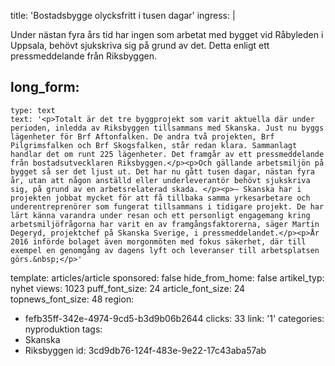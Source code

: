 title: 'Bostadsbygge olycksfritt i tusen dagar'
ingress: |
  <p><span class="TextRun SCXW8710722"><span class="NormalTextRun SCXW8710722">Under nästan fyra års tid har ingen som arbetat med bygget vid Råbyleden </span><span class="TextRun SCXW8710722"><span class="NormalTextRun SCXW8710722">i Uppsala, </span><span class="TextRun SCXW8710722"><span class="NormalTextRun SCXW8710722">behövt sjukskriva sig på grund av det. Detta enligt ett pressmeddelande från Riksbyggen.</span></span></span></span>
  </p>
  
long_form:
  -
    type: text
    text: '<p>Totalt är det tre byggprojekt som varit aktuella där under perioden, inledda av Riksbyggen tillsammans med Skanska. Just nu byggs lägenheter för Brf Aftonfalken. De andra två projekten, Brf Pilgrimsfalken och Brf Skogsfalken, står redan klara. Sammanlagt handlar det om runt 225 lägenheter. Det framgår av ett pressmeddelande från bostadsutvecklaren Riksbyggen.</p><p>Och gällande arbetsmiljön på bygget så ser det ljust ut. Det har nu gått tusen dagar, nästan fyra år, utan att någon anställd eller underleverantör behövt sjukskriva sig, på grund av en arbetsrelaterad skada. </p><p>– Skanska har i projekten jobbat mycket för att få tillbaka samma yrkesarbetare och underentreprenörer som fungerat tillsammans i tidigare projekt. De har lärt känna varandra under resan och ett personligt engagemang kring arbetsmiljöfrågorna har varit en av framgångsfaktorerna, säger Martin Degeryd, projektchef på Skanska Sverige, i pressmeddelandet.</p><p>År 2016 införde bolaget även morgonmöten med fokus säkerhet, där till exempel en genomgång av dagens lyft och leveranser till arbetsplatsen görs.&nbsp;</p>'
template: articles/article
sponsored: false
hide_from_home: false
artikel_typ: nyhet
views: 1023
puff_font_size: 24
article_font_size: 24
topnews_font_size: 48
region:
  - fefb35ff-342e-4974-9cd5-b3d9b06b2644
clicks: 33
link: '1'
categories: nyproduktion
tags:
  - Skanska
  - Riksbyggen
id: 3cd9db76-124f-483e-9e22-17c43aba57ab
